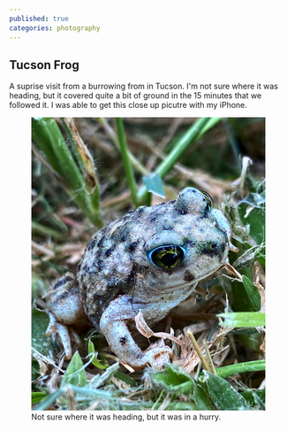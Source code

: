 ```yaml
---
published: true
categories: photography   
---
```

## Tucson Frog 

A suprise visit from a burrowing from in Tucson.  I'm not sure where it was heading, but it covered quite a bit of ground in the 15 minutes that we followed it.  I was able to get this close up picutre with my iPhone. 

<figure>
<img src="assets/images/TucsonFrog.jpg" alt="frog wandering the park in Tucson">
<figrecaption>Not sure where it was heading, but it was in a hurry.</figurecaption>
</figure>